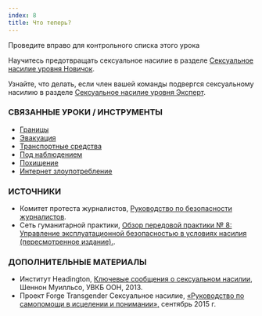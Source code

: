 ```yaml
---
index: 8
title: Что теперь?
---
```

Проведите вправо для контрольного списка этого урока

Научитесь предотвращать сексуальное насилие в разделе [Сексуальное насилие уровня Новичок](umbrella://incident-response/sexual-assault/beginner).

Узнайте, что делать, если член вашей команды подвергся сексуальному насилию в разделе [Сексуальное насилие уровня Эксперт](umbrella://incident-response/sexual-assault/expert).

### СВЯЗАННЫЕ УРОКИ / ИНСТРУМЕНТЫ

*   [Границы](umbrella://travel/borders)
*   [Эвакуация](umbrella://incident-response/evacuation)
*   [Транспортные средства](umbrella://travel/vehicles)
*   [Под наблюдением](umbrella://work/being-followed)
*   [Похищение](umbrella://incident-response/kidnapping/beginner)
*   [Интернет злоупотребление](umbrella://communications/online-abuse)

### ИСТОЧНИКИ

*   Комитет протеста журналистов, [Руководство по безопасности журналистов](https://cpj.org/reports/2012/04/journalist-security-guide.php).
*   Сеть гуманитарной практики, [Обзор передовой практики № 8: Управление эксплуатационной безопасностью в условиях насилия (пересмотренное издание).](http://odihpn.org/wp-content/uploads/2010/11/GPR_8_revised2.pdf).

### ДОПОЛНИТЕЛЬНЫЕ МАТЕРИАЛЫ

*   Институт Headington, [Ключевые сообщения о сексуальном насилии](https://www.headington-institute.org/files/wem--sexual-assault-v1_24675.pdf), Шеннон Муилльсо, УВКБ ООН, 2013.
*   Проект Forge Transgender Сексуальное насилие, [«Руководство по самопомощи в исцелении и понимании»,](https://forge-forward.org/wp-content/docs/self-help-guide-to-healing-2015-FINAL.pdf) сентябрь 2015 г.